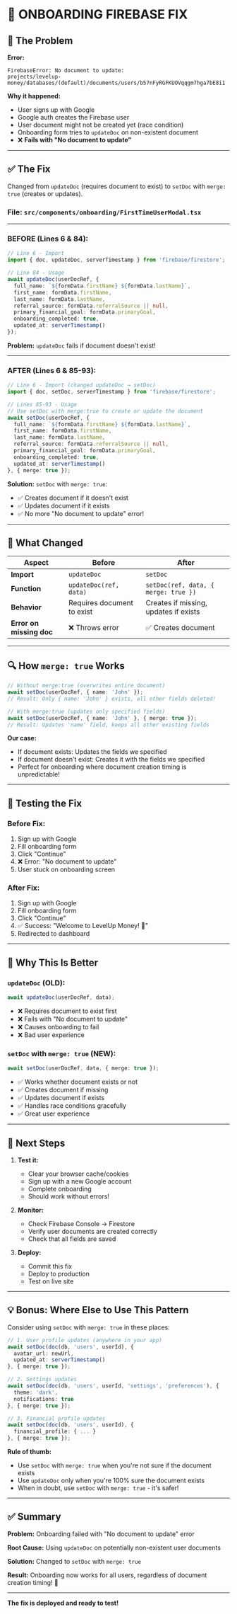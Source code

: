 # 🔧 ONBOARDING FIREBASE FIX

## 🐛 The Problem

**Error:**
```
FirebaseError: No document to update: 
projects/levelup-money/databases/(default)/documents/users/b57nFyRGFKUOVqqgm7hga7bE8i1
```

**Why it happened:**
- User signs up with Google
- Google auth creates the Firebase user
- User document might not be created yet (race condition)
- Onboarding form tries to `updateDoc` on non-existent document
- ❌ **Fails with "No document to update"**

---

## ✅ The Fix

Changed from `updateDoc` (requires document to exist) to `setDoc` with `merge: true` (creates or updates).

### File: `src/components/onboarding/FirstTimeUserModal.tsx`

---

### **BEFORE** (Lines 6 & 84):

```typescript
// Line 6 - Import
import { doc, updateDoc, serverTimestamp } from 'firebase/firestore';

// Line 84 - Usage
await updateDoc(userDocRef, {
  full_name: `${formData.firstName} ${formData.lastName}`,
  first_name: formData.firstName,
  last_name: formData.lastName,
  referral_source: formData.referralSource || null,
  primary_financial_goal: formData.primaryGoal,
  onboarding_completed: true,
  updated_at: serverTimestamp()
});
```

**Problem:** `updateDoc` fails if document doesn't exist!

---

### **AFTER** (Lines 6 & 85-93):

```typescript
// Line 6 - Import (changed updateDoc → setDoc)
import { doc, setDoc, serverTimestamp } from 'firebase/firestore';

// Lines 85-93 - Usage
// Use setDoc with merge:true to create or update the document
await setDoc(userDocRef, {
  full_name: `${formData.firstName} ${formData.lastName}`,
  first_name: formData.firstName,
  last_name: formData.lastName,
  referral_source: formData.referralSource || null,
  primary_financial_goal: formData.primaryGoal,
  onboarding_completed: true,
  updated_at: serverTimestamp()
}, { merge: true });
```

**Solution:** `setDoc` with `merge: true`:
- ✅ Creates document if it doesn't exist
- ✅ Updates document if it exists
- ✅ No more "No document to update" error!

---

## 🎯 What Changed

| Aspect | Before | After |
|--------|--------|-------|
| **Import** | `updateDoc` | `setDoc` |
| **Function** | `updateDoc(ref, data)` | `setDoc(ref, data, { merge: true })` |
| **Behavior** | Requires document to exist | Creates if missing, updates if exists |
| **Error on missing doc** | ❌ Throws error | ✅ Creates document |

---

## 🔍 How `merge: true` Works

```typescript
// Without merge:true (overwrites entire document)
await setDoc(userDocRef, { name: 'John' });
// Result: Only { name: 'John' } exists, all other fields deleted!

// With merge:true (updates only specified fields)
await setDoc(userDocRef, { name: 'John' }, { merge: true });
// Result: Updates 'name' field, keeps all other existing fields
```

**Our case:**
- If document exists: Updates the fields we specified
- If document doesn't exist: Creates it with the fields we specified
- Perfect for onboarding where document creation timing is unpredictable!

---

## 🧪 Testing the Fix

### Before Fix:
1. Sign up with Google
2. Fill onboarding form
3. Click "Continue"
4. ❌ Error: "No document to update"
5. User stuck on onboarding screen

### After Fix:
1. Sign up with Google
2. Fill onboarding form
3. Click "Continue"
4. ✅ Success: "Welcome to LevelUp Money! 🎉"
5. Redirected to dashboard

---

## 📝 Why This Is Better

### `updateDoc` (OLD):
```typescript
await updateDoc(userDocRef, data);
```
- ❌ Requires document to exist first
- ❌ Fails with "No document to update"
- ❌ Causes onboarding to fail
- ❌ Bad user experience

### `setDoc` with `merge: true` (NEW):
```typescript
await setDoc(userDocRef, data, { merge: true });
```
- ✅ Works whether document exists or not
- ✅ Creates document if missing
- ✅ Updates document if exists
- ✅ Handles race conditions gracefully
- ✅ Great user experience

---

## 🚀 Next Steps

1. **Test it:**
   - Clear your browser cache/cookies
   - Sign up with a new Google account
   - Complete onboarding
   - Should work without errors!

2. **Monitor:**
   - Check Firebase Console → Firestore
   - Verify user documents are created correctly
   - Check that all fields are saved

3. **Deploy:**
   - Commit this fix
   - Deploy to production
   - Test on live site

---

## 💡 Bonus: Where Else to Use This Pattern

Consider using `setDoc` with `merge: true` in these places:

```typescript
// 1. User profile updates (anywhere in your app)
await setDoc(doc(db, 'users', userId), {
  avatar_url: newUrl,
  updated_at: serverTimestamp()
}, { merge: true });

// 2. Settings updates
await setDoc(doc(db, 'users', userId, 'settings', 'preferences'), {
  theme: 'dark',
  notifications: true
}, { merge: true });

// 3. Financial profile updates
await setDoc(doc(db, 'users', userId), {
  financial_profile: { ... }
}, { merge: true });
```

**Rule of thumb:**
- Use `setDoc` with `merge: true` when you're not sure if the document exists
- Use `updateDoc` only when you're 100% sure the document exists
- When in doubt, use `setDoc` with `merge: true` - it's safer!

---

## ✅ Summary

**Problem:** Onboarding failed with "No document to update" error

**Root Cause:** Using `updateDoc` on potentially non-existent user documents

**Solution:** Changed to `setDoc` with `merge: true`

**Result:** Onboarding now works for all users, regardless of document creation timing! 🎉

---

**The fix is deployed and ready to test!**

